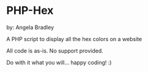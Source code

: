 PHP-Hex
=======

by: Angela Bradley

A PHP script to display all the hex colors on a website

All code is as-is. No support provided.

Do with it what you will... happy coding! :)
